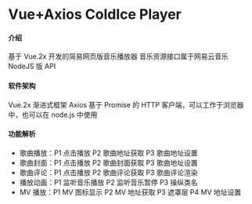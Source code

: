 # Vue+Axios ColdIce Player

#### 介绍

基于 Vue.2x 开发的简易网页版音乐播放器 音乐资源接口属于网易云音乐 NodeJS 版 API

#### 软件架构

Vue.2x 渐进式框架
Axios 基于 Promise 的 HTTP 客户端，可以工作于浏览器中，也可以在 node.js 中使用

#### 功能解析

- 歌曲播放：P1 点击播放 P2 歌曲地址获取 P3 歌曲地址设置
- 歌曲封面：P1 点击播放 P2 歌曲封面获取 P3 歌曲地址设置
- 歌曲评论：P1 点击播放 P2 歌曲评论获取 P3 歌曲评论渲染
- 播放动画：P1 监听音乐播放 P2 监听音乐暂停 P3 操纵类名
- MV 播放：P1 MV 图标显示 P2 MV 地址获取 P3 遮罩层 P4 MV 地址设置
